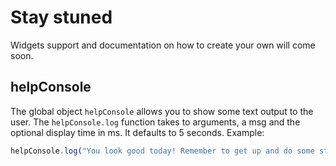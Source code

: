 # Stay stuned
Widgets support and documentation on how to create your own will come soon.


## helpConsole
The global object `helpConsole` allows you to show some text output to the user. 
The `helpConsole.log` function takes to arguments, a msg and the optional display time in ms. It defaults to 5 seconds.
Example:
```javascript
helpConsole.log("You look good today! Remember to get up and do some stretching every hour.", 10000); //display for 10 seconds
``` 